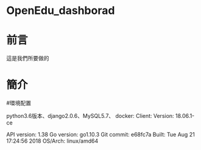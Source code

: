 # OpenEdu_dashborad


# 前言
  這是我們所要做的
  
# 簡介

#環境配置
  
  python3.6版本、django2.0.6、MySQL5.7、
  docker:
  Client:
  Version:           18.06.1-ce
  
  API version:       1.38
  Go version:        go1.10.3
  Git commit:        e68fc7a
  Built:             Tue Aug 21 17:24:56 2018
  OS/Arch:           linux/amd64
